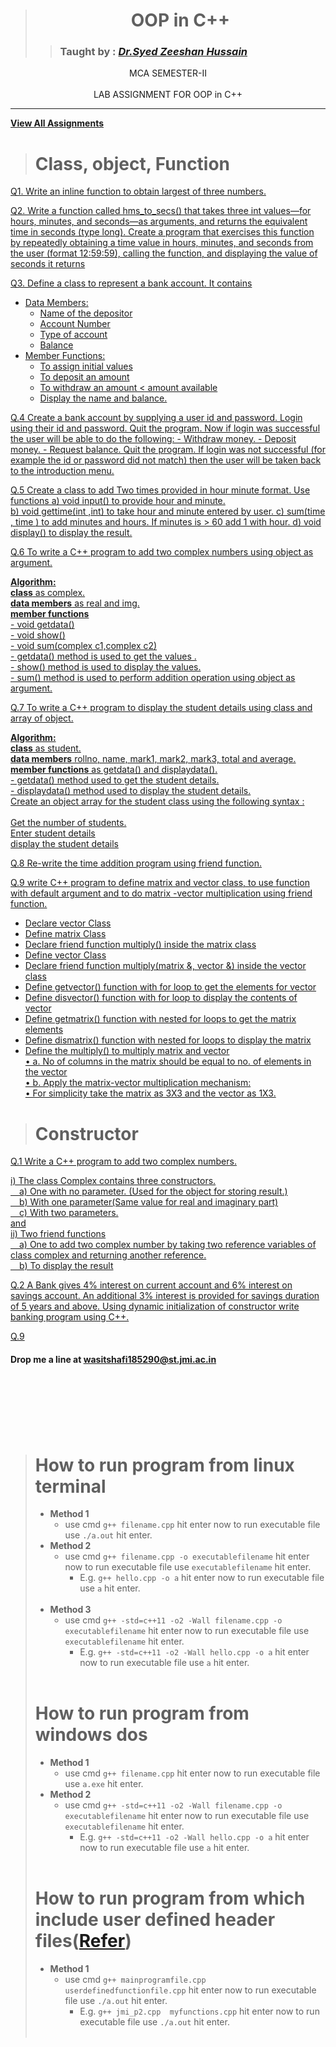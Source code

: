 
># <div align="center">**OOP in C++**</div>
>> ### Taught by : _[Dr.Syed Zeeshan Hussain](https://www.jmi.ac.in/computerscience/faculty-members/Dr_Syed_Zeeshan_Hussain-2203 "See Profile")_

<div align="center">MCA SEMESTER-II</div>
<br/>

<div align="center">LAB ASSIGNMENT FOR OOP in C++</div>

***

**[View All Assignments](https://github.com/wasitshafi/JMI-MCA/tree/master/II-sem/C%2B%2B/Assignments)**

> # Class, object, Function

[Q1. Write an inline function to obtain largest of three numbers.](Assignments/Assig.%20I/jmi_p1.cpp "View Code")

[Q2. Write a function called hms_to_secs() that takes three int values—for hours, minutes, and seconds—as arguments, and returns the equivalent time in seconds (type long). Create a program that exercises this function by repeatedly obtaining a time value in hours, minutes, and seconds from the user (format 12:59:59), calling the function, and displaying the value of seconds it returns](Assignments/Assig.%20I/jmi_p2.cpp "View Code")

<a href= "Assignments/Assig.%20I/jmi_p3.cpp" title = "View Code"><div>Q3. Define a class to represent a bank account. It contains
  + Data Members:
    - Name of the depositor 
    - Account Number 
    - Type of account 
    - Balance 
  + Member Functions: 
    - To assign initial values 
    - To deposit an amount 
    - To withdraw an amount < amount available 
    - Display the name and balance.
    </div></a>

<a href= "Assignments/Assig.%20I/jmi_p4.cpp" title = "View Code"> <div>Q.4  Create a bank account by supplying a user id and password. 
Login using their id and password.
  Quit the program.
  Now if login was successful the user will be able to do the following: 
    - Withdraw money. 
    - Deposit money. 
    - Request balance.
  Quit the program.
  If login was not successful (for example the id or password did not match) then the user will be taken back to the introduction menu. </div></a>
  
  <a href= "Assignments/Assig.%20I/jmi_p5.cpp" title = "View Code"> <div> Q.5 Create a class to add Two times provided in hour minute format. Use functions
a) void input() to provide hour and minute.  
b) void gettime(int ,int) to take hour and minute entered by user. 
c) sum(time <oj>, time <ob> )  to add minutes and hours. If minutes is > 60 add 1 with hour.
d) void display() to display the result.</div></a>

<a href= "Assignments/Assig.%20I/jmi_p6.cpp" title = "View Code"> <div> Q.6 To write a C++ program to add two complex numbers using object as argument.
  
**Algorithm:**<br/>
    **class** as complex.<br/>
    **data members** as real and img. <br/>
    **member functions** <br/>
        - void getdata()  <br/>
        - void show()  <br/>
        - void sum(complex c1,complex c2)  <br/>
        - getdata() method is used to get the values . <br/>
        - show() method is used to display the values. <br/>
        - sum() method is used to perform addition operation using object as argument.</div></a>
  
  <a href= "Assignments/Assig.%20I/jmi_p7.cpp" title = "View Code"><div>Q.7 To write a C++ program to display the student details using class and array of object.
  
**Algorithm:**<br/>
   **class** as student.<br/> 
   **data members** rollno, name, mark1, mark2, mark3, total and average.<br/>
   **member functions** as getdata() and displaydata().<br/>
        - getdata() method used to get the  student details.<br/>
        - displaydata() method used to display the student details. <br/>
Create an object array for the student class using the following syntax :<br/><br/>
           Get the number of students.<br/>
           Enter student details <br/>
           display the student details</div></a>
           
  <a href= "Assignments/Assig.%20I/jmi_p8.cpp" title = "View Code"><div>Q.8 Re-write the time addition program using friend function.</div></a>

  <a href= "Assignments/Assig.%20I/jmi_p9.cpp" title = "View Code"><div>Q.9  write C++ program to define matrix and vector class, to use function with default argument and to do matrix -vector  multiplication using friend function.
- Declare vector Class 
- Define matrix Class
- Declare friend function multiply() inside the matrix class  
- Define vector Class  
- Declare friend function multiply(matrix &, vector &) inside the vector class  
- Define getvector() function with for loop to get the elements for vector  
- Define disvector() function with for loop to display the contents of vector  
- Define getmatrix() function with nested for loops to get the matrix elements  
- Define dismatrix() function with nested for loops to display the matrix  
- Define the multiply() to multiply matrix and vector<br/>
    • a. No of columns in the matrix should be equal to no. of elements in the vector<br/>
    • b. Apply the matrix-vector multiplication mechanism:<br/>
    • For simplicity take the matrix as 3X3 and the vector as 1X3. </div></a>
> # Constructor
<a href= "Assignments/Assig.%20II/jmi_p1.cpp" title = "View Code"><div>Q.1 Write a C++ program to add two complex numbers.
  
 i) The class Complex contains three constructors.<br/>
 &emsp;a) One with no parameter. (Used for the object for storing result.)<br/>
 &emsp;b) With one parameter(Same value for real and imaginary part)<br/>
 &emsp;c) With two parameters.<br/>
 and<br/>
 ii) Two friend functions<br/>
 &emsp;a) One to add two complex number by taking two reference variables of class complex and returning another reference.<br/>
 &emsp;b) To display the result </div></a>
 
<a href= "Assignments/Assig.%20II/jmi_p2.cpp" title = "View Code"><div>Q.2 A Bank gives 4% interest on current account and 6% interest on savings account. An additional 3% interest is provided for savings duration of 5 years and above. Using dynamic initialization of constructor write banking program using C++.</div></a>


<a href= "Assignments/Assig.%20I/jmi_p9.cpp" title = "View Code"><div>Q.9 </div></a>



#### **Drop me a line at** <wasitshafi185290@st.jmi.ac.in>
<!-- Template 
Q#.   _[](Assignments/Assig.%20I "View Code")_
-->





















<br/><br/><br/>
---
> # How to run program from linux terminal
>  - **Method 1**
>    - use cmd ``g++ filename.cpp`` hit enter now to run executable file use ``./a.out`` hit enter.
>  - **Method 2**
>    - use cmd ``g++ filename.cpp -o executablefilename`` hit enter now to run executable file use ``executablefilename`` hit enter.
>       - E.g. ``g++ hello.cpp -o a`` hit enter now to run executable file use ``a`` hit enter.
<br/><br/>
>  - **Method 3**
>    - use cmd ``g++ -std=c++11 -o2 -Wall filename.cpp -o executablefilename`` hit enter now to run executable file use ``executablefilename`` hit enter.
>       - E.g. ``g++ -std=c++11 -o2 -Wall hello.cpp -o a`` hit enter now to run executable file use ``a`` hit enter.
<br/><br/>
> # How to run program from windows dos
>  - **Method 1**
>    - use cmd ``g++ filename.cpp`` hit enter now to run executable file use ``a.exe`` hit enter.
>  - **Method 2**
>    - use cmd ``g++ -std=c++11 -o2 -Wall filename.cpp -o executablefilename`` hit enter now to run executable file use ``executablefilename`` hit enter.
>       - E.g. ``g++ -std=c++11 -o2 -Wall hello.cpp -o a`` hit enter now to run executable file use ``a`` hit enter.
<br/><br/>
> # How to run program from which include user defined header files([Refer](https://github.com/wasitshafi/JMI-MCA/blob/master/II-sem/c%2B%2B/Assignments/Assig.%20IV/jmi_p2.cpp))
>  - **Method 1**
>    - use cmd ``g++ mainprogramfile.cpp userdefinedfunctionfile.cpp`` hit enter now to run executable file use ``./a.out`` hit enter.
>       - E.g. ``g++ jmi_p2.cpp  myfunctions.cpp`` hit enter now to run executable file use ``./a.out`` hit enter.
<br/><br/>
